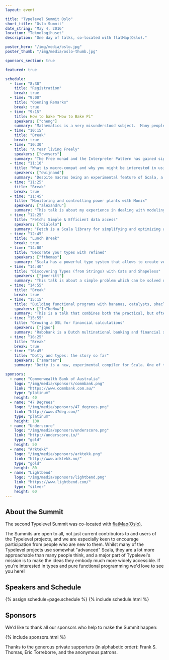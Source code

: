 ```yaml
---
layout: event

title: "Typelevel Summit Oslo"
short_title: "Oslo Summit"
date_string: "May 4, 2016"
location: "Teknologihuset"
description: "One day of talks, co-located with flatMap(Oslo)."

poster_hero: "/img/media/oslo.jpg"
poster_thumb: "/img/media/oslo-thumb.jpg"

sponsors_section: true

featured: true

schedule:
  - time: "8:30"
    title: "Registration"
    break: true
  - time: "9:00"
    title: "Opening Remarks"
    break: true
  - time: "9:15"
    title: How to bake "How to Bake Pi"
    speakers: ["cheng"]
    summary: "Mathematics is a very misunderstood subject.  Many people associate it only with painful experiences with childhood, or think it's all about numbers and calculations, or that it's a cold subject with clear rights and wrongs. My mission is to bring my love of mathematics to more people, and as part of this journey I need to show the beauty and the power of abstract thinking. In this talk I will present my experiences of this, starting with the book I wrote for a very general audience, and the Category Theory course I teach to art students at the School of the Art Institute of Chicago. Using a variety of surprising examples, I will show that it is possible to convince maths phobics and maths sceptics that abstract mathematics can be relevant and useful for everyone."
  - time: "10:15"
    title: "Break"
    break: true
  - time: "10:30"
    title: "A Year living Freely"
    speakers: ["cwmyers"]
    summary: "The Free monad and the Interpreter Pattern has gained significant interest in the Scala community of late.  It is a pattern that has helped unlock the problems of separating pure functions from effects.  At REA Group we have had an explosion of interest in FP and Scala in the last two years.  Beginning with just a couple of experienced functional programmers to now multiple teams and dozens of developers, we have experienced the growing pains of introducing FP and Scala to a large organisation.  The Free monad has been a key element  in our journey.  As we grew, we were particularly conscious of what patterns we could lay down, especially for beginners, that promoted the integral values of FP such as referential transparency and to allow obvious ways that software should grow.  After many experiments and much research, we discovered that the Free monad and interpreter pattern has been something that tangibly isolates effects, maintains referential transparency, subsumes dependency injection, is modular and is surprisingly accessible to FP/Scala new comers.  This talk briefly covers the mechanics of the Free monad and the interpreter pattern but largely looks at how a year with the Free monad has allowed us to make novice teams productive while they learn and embrace FP and Scala."
  - time: "11:10"
    title: "What is macro-compat and why you might be interested in using it"
    speakers: ["dwijnand"]
    summary: "Despite macros being an experimental feature of Scala, a number of libraries find them to provide great value and choose to make use of them. However in different Scala versions the macro support and API is different. That means that libraries that cross-build for multiple Scala versions have then had to deal with these differences. Macro-compat is a solution to this problem. In this talk I will introduce macro-compat, starting with an overview of the problems it's trying to solve, the prior art of how these problems are dealt with, how to use it and how it works."
  - time: "11:25"
    title: "Break"
    break: true
  - time: "11:45"
    title: "Monitoring and controlling power plants with Monix"
    speakers: ["alexandru"]
    summary: "This talk is about my experience in dealing with modeling behavior by processing asynchronous soft-real time signals from different source using Monix, the library for building asynchronous and event-based logic.  It's an experience report from my work at E.On, in monitoring and controlling power plants. We do this by gathering signals in real time and modeling state machines that give us the state in which an asset is in. The component, for lack of inspiration named Asset-Engine, is the one component in the project that definitely adheres to FP principles, the business logic being described with pure functions and data-structures and the communication being handled by actors and by Observable streams.  I want to show how I pushed side effects at the edges, in a very pragmatic setup."
  - time: "12:25"
    title: "Fetch: Simple & Efficient data access"
    speakers: ["dialelo"]
    summary: "Fetch is a Scala library for simplifying and optimizing access to data such as files systems, databases, or web services. These data sources usually have a latency cost, and we often have to trade code clarity for performance when querying them. We can easily end up with code that complects the business logic performed on the data we're fetching with explicit synchronization or optimizations such as caching and batching. Fetch can automatically request data from multiple sources concurrently, batch multiple requests to the same data source, and cache previous requests' results without having to use any explicit concurrency construct. It does so by separating data fetch declaration from interpretation, building a tree with the data dependencies where you can express concurrency with the applicative bind, and sequential dependency with monadic bind. It borrows heavily from the Haxl (Haskell, open sourced) and Stitch (Scala, not open sourced) projects. This talk will cover the problem Fetch solves, an example of how you can benefit from using it, and a high-level look at its implementation."
  - time: "12:45"
    title: "Lunch Break"
    break: true
  - time: "14:00"
    title: "Decorate your types with refined"
    speakers: ["fthomas"]
    summary: "Scala has a powerful type system that allows to create very expressive types. But sometimes we need guarantees about our values beyond what the type system can usually check, for example integers in the range from zero to fifty-nine, or chars that are either a letter or a digit. One way to realize these constraints is known as smart constructors, where the construction mechanism validates at runtime that our values satisfy the constraint. Unfortunately this technique requires some boilerplate and always incur runtime checks even if the values are kown at compile-time. This talk will introduce a library for refining types with type-level predicates, which abstracts over smart constructors. We'll go from the idea of refinement types to examples of the library using the rich set of predicates it provides, and show how it can be used at compile- and runtime alike. On that way we'll see how we can make good use of literal-based singleton types that are proposed in SIP-23. I'll also demonstrate how refined integrates with other libraries like circe, Monocle, or scodec."
  - time: "14:40"
    title: "Discovering Types (from Strings) with Cats and Shapeless"
    speakers: ["jmerritt"]
    summary: "This talk is about a simple problem which can be solved using parts of Cats and Shapeless. While helping data scientists to use the nice, well-typed Scala tools that we build for them, we are often presented with tabular data in raw text files (CSV, PSV, etc.). These files usually have some consistent, but unknown, internal schema. Data scientists are often familiar with dynamic languages like R and Python, in which fields can be parsed speculatively, or on-demand by particular operations at runtime. They usually expect Scala tools to do the same, and they particularly dislike having to specify schemas manually up-front. This mis-match can be addressed by a spectrum of different approaches, which range from handling types outside the language proper (boo! - but it works quite well in practice), to discovering and pre-generating a schema that can be used for compile-time checking. The problem of discovering the schemas of these files in a composable way makes for an interesting tour of some features of Shapeless and Cats. It's useful for beginners because the problem is quite easy to understand. I'll discuss some approaches to this, some of the remaining challenges, and provide attendees with enough background to implement the basics of a working system. I'll focus specifically on a solution that involves Cats and Shapeless for schema pre-generation, rather than macro-based approaches of manifesting schemas."
  - time: "14:55"
    title: "Break"
    break: true
  - time: "15:15"
    title: "Building functional programs with bananas, catalysts, shacl's and shapes"
    speakers: ["InTheNow"]
    summary: "This is a talk that combines both the practical, but often overlooked, topic of SBT with cutting edge distributed data technologies. The practical aspect is presented by giving an overview of catalysts, where it came from (Scalaz and banana-rdf, actually), how it evolved and how it came to be what and where it is today; and why it should be used. The evolution of catalysts then leads naturally to why current build systems play such an import role in language ecosystems and why these ecosystems can't work as they are today. This is where RDF naturally has a place, along with Shapes and Shapes Constraint Language (SHACL)."
  - time: "15:55"
    title: "Growing a DSL for financial calculations"
    speakers: ["jqno"]
    summary: "Rabobank is a Dutch multinational banking and financial services company headquartered in Utrecht, the Netherlands. One of their services is providing mortgage loans. Determining the height of the loans involves some rather complex calculations. They were struggling to represent these calculations in an understandable and reliably testable way for both domain experts and developers. We helped them develop an internal DSL in Scala that allows them to express these complex calculations in an idiomatic way that is not just easy to read for both developers and business analysts, but more testable as well. Harnessing functional programming principles and the strong Scala compiler, it also provides full typesafety with a syntax that lies very close to human language, allowing fully typesafe constructs such as 'amount per month' and 'amount per year'. In this talk, I will explain the concepts behind the DSL, how we implemented them without adding any dependencies to the project (except ScalaTest, of course), and the design decisions we had to make along the way."
  - time: "16:25"
    title: "Break"
    break: true
  - time: "16:45"
    title: "Dotty and types: the story so far"
    speakers: ["smarter"]
    summary: "Dotty is a new, experimental compiler for Scala. One of the main goal of Dotty is to provide a better type system for Scala that is both theoretically sound and better in practice. In this talk I'll focus on some of the practical improvements to the type system we've made in Dotty, like the new type parameter inference algorithm that, while not formally specified, should be easier to reason about and work in more cases. I will also try to shed some light on the challenges we face, like getting a set of features (like union types, singleton types and type inference) to interact well with each other, or properly implementing higher-kinded types."

sponsors:
  - name: "Commonwealth Bank of Australia"
    logo: "/img/media/sponsors/commbank.png"
    link: "https://www.commbank.com.au/"
    type: "platinum"
    height: 40
  - name: "47 Degrees"
    logo: "/img/media/sponsors/47_degrees.png"
    link: "http://www.47deg.com/"
    type: "platinum"
    height: 100
  - name: "Underscore"
    logo: "/img/media/sponsors/underscore.png"
    link: "http://underscore.io/"
    type: "gold"
    height: 50
  - name: "Arktekk"
    logo: "/img/media/sponsors/arktekk.png"
    link: "http://www.arktekk.no/"
    type: "gold"
    height: 80
  - name: "Lightbend"
    logo: "/img/media/sponsors/lightbend.png"
    link: "https://www.lightbend.com/"
    type: "silver"
    height: 60
---
```


## About the Summit

The second Typelevel Summit was co-located with <a href="http://2016.flatmap.no/">flatMap(Oslo)</a>.

The Summits are open to all, not just current contributors to and users of the Typelevel projects, and we are especially keen to encourage participation from people who are new to them.
Whilst many of the Typelevel projects use somewhat "advanced" Scala, they are a lot more approachable than many people think, and a major part of Typelevel's mission is to make the ideas they embody much more widely accessible.
If you're interested in types and pure functional programming we'd love to see you here!

## Speakers and Schedule

{% assign schedule=page.schedule %}
{% include schedule.html %}

## Sponsors

We'd like to thank all our sponsors who help to make the Summit happen:

{% include sponsors.html %}

Thanks to the generous private supporters (in alphabetic order): Frank S. Thomas, Eric Torreborre, and the anonymous patrons.
